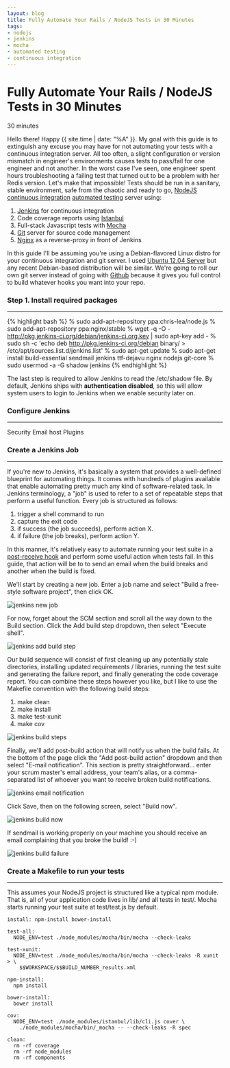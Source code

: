 ```yaml
---
layout: blog
title: Fully Automate Your Rails / NodeJS Tests in 30 Minutes
tags:
- nodejs
- jenkins
- mocha
- automated testing
- continuous integration
---
```


# Fully Automate Your Rails / NodeJS Tests in 30 Minutes

<i class='icon-time icon-large'></i> 30 minutes

Hello there! Happy {{ site.time | date: "%A" }}. My goal with this guide
is to extinguish any excuse you may have for not automating your tests with a
continuous integration server. All too often, a slight configuration or version
mismatch in engineer's environments causes tests to pass/fail for one engineer
and not another. In the worst case I've seen, one engineer spent hours
troubleshooting a failing test that turned out to be a problem with her Redis
version. Let's make that impossible! Tests should be run in a sanitary, stable
environment, safe from the chaotic 
and ready to go, 
[NodeJS](http://nodejs.org "NodeJS")
[continuous integration](https://en.wikipedia.org/wiki/Continuous_integration "Continuous Integration")
[automated testing](https://en.wikipedia.org/wiki/Automated_testing "Automated Testing")
server using:

1. [Jenkins](http://jenkins-ci.org "Jenkins") for continuous integration
2. Code coverage reports using [Istanbul](https://github.com/gotwarlost/istanbul "Istanbul")
3. Full-stack Javascript tests with [Mocha](http://visionmedia.github.io/mocha/ "Mocha")
4. [Git](http://git-scm.com "Git") server for source code management
5. [Nginx](http://nginx.org "Nginx") as a reverse-proxy in front of Jenkins


In this guide I'll be assuming you're using a Debian-flavored Linux distro for
your continuous integration and git server. I used
[Ubuntu 12.04 Server](http://www.ubuntu.com/download/server "Ubuntu 12.04 Server")
but any recent Debian-based distribution will be similar. We're
going to roll our own git server instead of going with [Github](http://github.com "Github")
because it gives you full control to build whatever hooks you want into your
repo.


### Step 1. Install required packages
---

{% highlight bash %}
% sudo add-apt-repository ppa:chris-lea/node.js
% sudo add-apt-repository ppa:nginx/stable
% wget -q -O - http://pkg.jenkins-ci.org/debian/jenkins-ci.org.key | sudo apt-key add -
% sudo sh -c 'echo deb http://pkg.jenkins-ci.org/debian binary/ > /etc/apt/sources.list.d/jenkins.list'
% sudo apt-get update
% sudo apt-get install build-essential sendmail jenkins ttf-dejavu nginx nodejs git-core
% sudo usermod -a -G shadow jenkins
{% endhighlight %}

The last step is required to allow Jenkins to read the /etc/shadow file. By
default, Jenkins ships with **authentication disabled**, so this will allow
system users to login to Jenkins when we enable security later on.




### Configure Jenkins
---

Security
Email host
Plugins

### Create a Jenkins Job
---

If you're new to Jenkins, it's basically a system that provides a well-defined
blueprint for automating things. It comes with hundreds of plugins available
that enable automating pretty much any kind of software-related task. In Jenkins
terminology, a "job" is used to refer to a set of repeatable steps that
perform a useful function. Every job is structured as follows:

1. trigger a shell command to run
2. capture the exit code
3. if success (the job succeeds), perform action X.
4. if failure (the job breaks), perform action Y.

In this manner, it's relatively easy to automate running your test suite in
a [post-receive hook](https://www.kernel.org/pub/software/scm/git/docs/githooks.html)
and perform some useful action when tests fail. In this guide, that action will 
be to to send an email when the build breaks and another when the build is
fixed.

We'll start by creating a new job. Enter a job name and select "Build a
free-style software project", then click OK.

<img src='/img/jenkins_new_job.png' class='img-responsive' alt='jenkins new job'>

For now, forget about the SCM section and scroll all the way down to the Build
section. Click the Add build step dropdown, then select "Execute shell".

<img src='/img/jenkins_add_build_step.png' class='img-responsive' alt='jenkins add build step'>

Our build sequence will consist of first cleaning up any potentially stale
directories, installing updated requirements / libraries, running the test
suite and generating the failure report, and finally generating the code
coverage report. You can combine these steps however you like, but I like to
use the Makefile convention with the following build steps:

1. make clean
2. make install
3. make test-xunit
4. make cov

<img src='/img/jenkins_build_steps.png' class='img-responsive' alt='jenkins build steps'>

Finally, we'll add post-build action that will notify us when the build fails.
At the bottom of the page click the "Add post-build action" dropdown and then
select "E-mail notification". This section is pretty straightforward... enter
your scrum master's email address, your team's alias, or a comma-separated list
of whoever you want to receive broken build notifications.

<img src='/img/jenkins_email_notification.png' class='img-responsive' alt='jenkins email notification'>

Click Save, then on the following screen, select "Build now".

<img src='/img/jenkins_build_now.png' class='img-responsive' alt='jenkins build now'>

If sendmail is working properly on your machine you should receive an
email complaining that you broke the build! :-)

<img src='/img/jenkins_build_failure.png' class='img-responsive' alt='jenkins build failure'>


### Create a Makefile to run your tests
---

This assumes your NodeJS project is structured like a typical npm module. That
is, all of your application code lives in lib/ and all tests in test/. Mocha
starts running your test suite at test/test.js by default.

    install: npm-install bower-install

    test-all:
      NODE_ENV=test ./node_modules/mocha/bin/mocha --check-leaks

    test-xunit:
      NODE_ENV=test ./node_modules/mocha/bin/mocha --check-leaks -R xunit > \
        $$WORKSPACE/$$BUILD_NUMBER_results.xml

    npm-install:
      npm install

    bower-install:
      bower install

    cov:
      NODE_ENV=test ./node_modules/istanbul/lib/cli.js cover \
        ./node_modules/mocha/bin/_mocha -- --check-leaks -R spec

    clean:
      rm -rf coverage
      rm -rf node_modules
      rm -rf components
